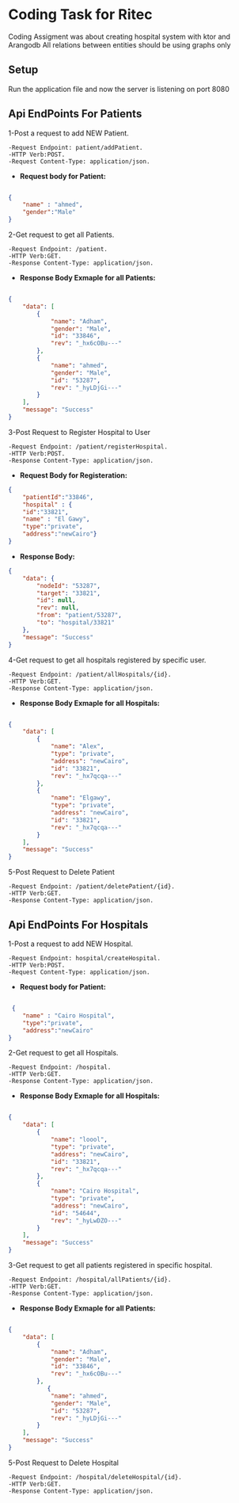 # Coding Task for Ritec

Coding Assigment was about creating hospital system with ktor and Arangodb 
All relations between entities should be using graphs only

## Setup

Run the application file and now the server is listening on port 8080

## Api EndPoints For Patients 

1-Post a request to add NEW Patient.

    -Request Endpoint: patient/addPatient.
    -HTTP Verb:POST.
    -Request Content-Type: application/json.

- **Request body for Patient:**

```json

{
    "name" : "ahmed",
    "gender":"Male"
}
```
2-Get request to get all Patients.

    -Request Endpoint: /patient.
    -HTTP Verb:GET.
    -Response Content-Type: application/json.

- **Response Body Exmaple for all Patients:**
```json

{
    "data": [
        {
            "name": "Adham",
            "gender": "Male",
            "id": "33846",
            "rev": "_hx6cOBu---"
        },
        {
            "name": "ahmed",
            "gender": "Male",
            "id": "53287",
            "rev": "_hyLDjGi---"
        }
    ],
    "message": "Success"
}
```

3-Post Request to Register Hospital to User
    
    -Request Endpoint: /patient/registerHospital.
    -HTTP Verb:POST.
    -Response Content-Type: application/json.

- **Request Body for Registeration:**

```json
{
    "patientId":"33846",
    "hospital" : {
    "id":"33821",
    "name" : "El Gawy",
    "type":"private",
    "address":"newCairo"}
}
```
- **Response Body:**
```json
{
    "data": {
        "nodeId": "53287",
        "target": "33821",
        "id": null,
        "rev": null,
        "from": "patient/53287",
        "to": "hospital/33821"
    },
    "message": "Success"
}
```
4-Get request to get all hospitals registered by specific user.

    -Request Endpoint: /patient/allHospitals/{id}.
    -HTTP Verb:GET.
    -Response Content-Type: application/json.


- **Response Body Exmaple for all Hospitals:**
```json

{
    "data": [
        {
            "name": "Alex",
            "type": "private",
            "address": "newCairo",
            "id": "33821",
            "rev": "_hx7qcqa---"
        },
        {
            "name": "Elgawy",
            "type": "private",
            "address": "newCairo",
            "id": "33821",
            "rev": "_hx7qcqa---"
        }
    ],
    "message": "Success"
}
```

5-Post Request to Delete Patient

    -Request Endpoint: /patient/deletePatient/{id}.
    -HTTP Verb:GET.
    -Response Content-Type: application/json.



## Api EndPoints For Hospitals

1-Post a request to add NEW Hospital.

    -Request Endpoint: hospital/createHospital.
    -HTTP Verb:POST.
    -Request Content-Type: application/json.

- **Request body for Patient:**
```json

 {
    "name" : "Cairo Hospital",
    "type":"private",
    "address":"newCairo"
}
```

2-Get request to get all Hospitals.

    -Request Endpoint: /hospital.
    -HTTP Verb:GET.
    -Response Content-Type: application/json.

- **Response Body Exmaple for all Hospitals:**
```json

{
    "data": [
        {
            "name": "loool",
            "type": "private",
            "address": "newCairo",
            "id": "33821",
            "rev": "_hx7qcqa---"
        },
        {
            "name": "Cairo Hospital",
            "type": "private",
            "address": "newCairo",
            "id": "54644",
            "rev": "_hyLwDZO---"
        }
    ],
    "message": "Success"
}
```
3-Get request to get all patients registered in specific hospital.

    -Request Endpoint: /hospital/allPatients/{id}.
    -HTTP Verb:GET.
    -Response Content-Type: application/json.
    
- **Response Body Exmaple for all Patients:**
```json

{
    "data": [
        {
            "name": "Adham",
            "gender": "Male",
            "id": "33846",
            "rev": "_hx6cOBu---"
        },
           {
            "name": "ahmed",
            "gender": "Male",
            "id": "53287",
            "rev": "_hyLDjGi---"
        }
    ],
    "message": "Success"
}
```
5-Post Request to Delete Hospital

    -Request Endpoint: /hospital/deleteHospital/{id}.
    -HTTP Verb:GET.
    -Response Content-Type: application/json.


    
